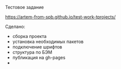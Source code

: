 Тестовое задание

https://artem-from-spb.github.io/test-work-tprojects/


Сделано:
- сборка проекта
- установка необходимых пакетов
- подключение шрифтов
- структура по БЭМ
- публикация на gh-pages
-
